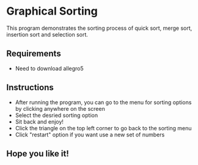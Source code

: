 # Graphical Sorting
This program demonstrates the sorting process of quick sort, merge sort, insertion sort and selection sort.

## Requirements
  * Need to download allegro5

## Instructions
  * After running the program, you can go to the menu for sorting options by clicking anywhere on the screen
  * Select the desried sorting option
  * Sit back and enjoy!
  * Click the triangle on the top left corner to go back to the sorting menu
  * Click "restart" option if you want use a new set of numbers

## Hope you like it!

